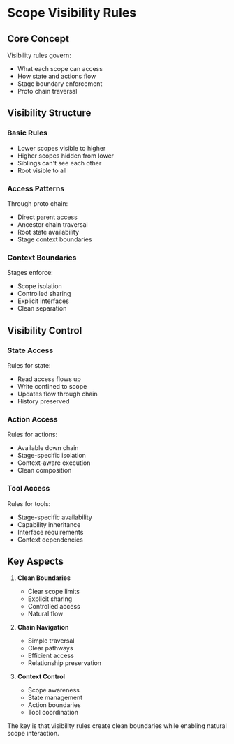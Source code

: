 # Scope Visibility Rules

## Core Concept

Visibility rules govern:
- What each scope can access
- How state and actions flow
- Stage boundary enforcement
- Proto chain traversal

## Visibility Structure

### Basic Rules
- Lower scopes visible to higher
- Higher scopes hidden from lower
- Siblings can't see each other
- Root visible to all

### Access Patterns
Through proto chain:
- Direct parent access
- Ancestor chain traversal
- Root state availability
- Stage context boundaries

### Context Boundaries
Stages enforce:
- Scope isolation
- Controlled sharing
- Explicit interfaces
- Clean separation

## Visibility Control

### State Access
Rules for state:
- Read access flows up
- Write confined to scope
- Updates flow through chain
- History preserved

### Action Access
Rules for actions:
- Available down chain
- Stage-specific isolation
- Context-aware execution
- Clean composition

### Tool Access
Rules for tools:
- Stage-specific availability
- Capability inheritance
- Interface requirements
- Context dependencies

## Key Aspects

1. **Clean Boundaries**
   - Clear scope limits
   - Explicit sharing
   - Controlled access
   - Natural flow

2. **Chain Navigation**
   - Simple traversal
   - Clear pathways
   - Efficient access
   - Relationship preservation

3. **Context Control**
   - Scope awareness
   - State management
   - Action boundaries
   - Tool coordination

The key is that visibility rules create clean boundaries while enabling natural scope interaction.